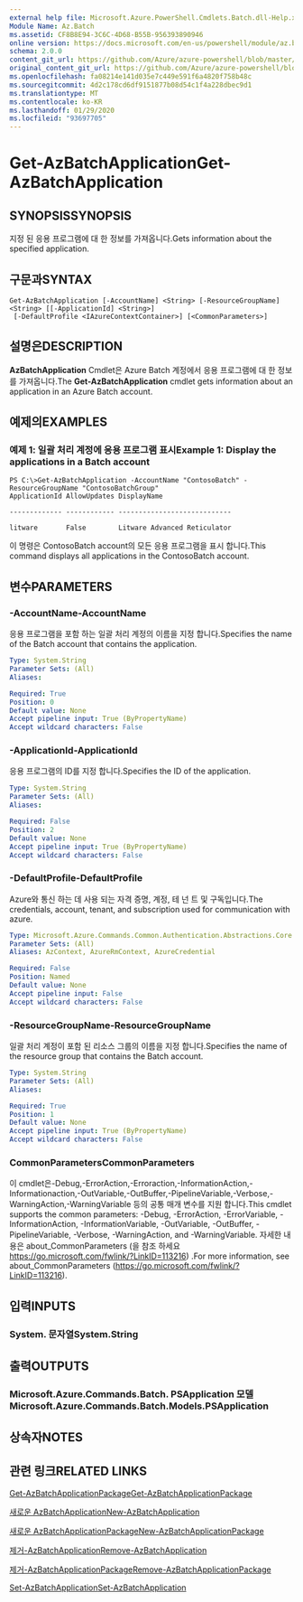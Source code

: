 ```yaml
---
external help file: Microsoft.Azure.PowerShell.Cmdlets.Batch.dll-Help.xml
Module Name: Az.Batch
ms.assetid: CF8B8E94-3C6C-4D68-B55B-956393890946
online version: https://docs.microsoft.com/en-us/powershell/module/az.batch/get-azbatchapplication
schema: 2.0.0
content_git_url: https://github.com/Azure/azure-powershell/blob/master/src/Batch/Batch/help/Get-AzBatchApplication.md
original_content_git_url: https://github.com/Azure/azure-powershell/blob/master/src/Batch/Batch/help/Get-AzBatchApplication.md
ms.openlocfilehash: fa08214e141d035e7c449e591f6a4820f758b48c
ms.sourcegitcommit: 4d2c178cd6df9151877b08d54c1f4a228dbec9d1
ms.translationtype: MT
ms.contentlocale: ko-KR
ms.lasthandoff: 01/29/2020
ms.locfileid: "93697705"
---
```

# <span data-ttu-id="309bb-101">Get-AzBatchApplication</span><span class="sxs-lookup"><span data-stu-id="309bb-101">Get-AzBatchApplication</span></span>

## <span data-ttu-id="309bb-102">SYNOPSIS</span><span class="sxs-lookup"><span data-stu-id="309bb-102">SYNOPSIS</span></span>
<span data-ttu-id="309bb-103">지정 된 응용 프로그램에 대 한 정보를 가져옵니다.</span><span class="sxs-lookup"><span data-stu-id="309bb-103">Gets information about the specified application.</span></span>

## <span data-ttu-id="309bb-104">구문과</span><span class="sxs-lookup"><span data-stu-id="309bb-104">SYNTAX</span></span>

```
Get-AzBatchApplication [-AccountName] <String> [-ResourceGroupName] <String> [[-ApplicationId] <String>]
 [-DefaultProfile <IAzureContextContainer>] [<CommonParameters>]
```

## <span data-ttu-id="309bb-105">설명은</span><span class="sxs-lookup"><span data-stu-id="309bb-105">DESCRIPTION</span></span>
<span data-ttu-id="309bb-106">**AzBatchApplication** Cmdlet은 Azure Batch 계정에서 응용 프로그램에 대 한 정보를 가져옵니다.</span><span class="sxs-lookup"><span data-stu-id="309bb-106">The **Get-AzBatchApplication** cmdlet gets information about an application in an Azure Batch account.</span></span>

## <span data-ttu-id="309bb-107">예제의</span><span class="sxs-lookup"><span data-stu-id="309bb-107">EXAMPLES</span></span>

### <span data-ttu-id="309bb-108">예제 1: 일괄 처리 계정에 응용 프로그램 표시</span><span class="sxs-lookup"><span data-stu-id="309bb-108">Example 1: Display the applications in a Batch account</span></span>
```
PS C:\>Get-AzBatchApplication -AccountName "ContosoBatch" -ResourceGroupName "ContosoBatchGroup"
ApplicationId AllowUpdates DisplayName

------------- ------------ ----------------------------

litware       False        Litware Advanced Reticulator
```

<span data-ttu-id="309bb-109">이 명령은 ContosoBatch account의 모든 응용 프로그램을 표시 합니다.</span><span class="sxs-lookup"><span data-stu-id="309bb-109">This command displays all applications in the ContosoBatch account.</span></span>

## <span data-ttu-id="309bb-110">변수</span><span class="sxs-lookup"><span data-stu-id="309bb-110">PARAMETERS</span></span>

### <span data-ttu-id="309bb-111">-AccountName</span><span class="sxs-lookup"><span data-stu-id="309bb-111">-AccountName</span></span>
<span data-ttu-id="309bb-112">응용 프로그램을 포함 하는 일괄 처리 계정의 이름을 지정 합니다.</span><span class="sxs-lookup"><span data-stu-id="309bb-112">Specifies the name of the Batch account that contains the application.</span></span>

```yaml
Type: System.String
Parameter Sets: (All)
Aliases:

Required: True
Position: 0
Default value: None
Accept pipeline input: True (ByPropertyName)
Accept wildcard characters: False
```

### <span data-ttu-id="309bb-113">-ApplicationId</span><span class="sxs-lookup"><span data-stu-id="309bb-113">-ApplicationId</span></span>
<span data-ttu-id="309bb-114">응용 프로그램의 ID를 지정 합니다.</span><span class="sxs-lookup"><span data-stu-id="309bb-114">Specifies the ID of the application.</span></span>

```yaml
Type: System.String
Parameter Sets: (All)
Aliases:

Required: False
Position: 2
Default value: None
Accept pipeline input: True (ByPropertyName)
Accept wildcard characters: False
```

### <span data-ttu-id="309bb-115">-DefaultProfile</span><span class="sxs-lookup"><span data-stu-id="309bb-115">-DefaultProfile</span></span>
<span data-ttu-id="309bb-116">Azure와 통신 하는 데 사용 되는 자격 증명, 계정, 테 넌 트 및 구독입니다.</span><span class="sxs-lookup"><span data-stu-id="309bb-116">The credentials, account, tenant, and subscription used for communication with azure.</span></span>

```yaml
Type: Microsoft.Azure.Commands.Common.Authentication.Abstractions.Core.IAzureContextContainer
Parameter Sets: (All)
Aliases: AzContext, AzureRmContext, AzureCredential

Required: False
Position: Named
Default value: None
Accept pipeline input: False
Accept wildcard characters: False
```

### <span data-ttu-id="309bb-117">-ResourceGroupName</span><span class="sxs-lookup"><span data-stu-id="309bb-117">-ResourceGroupName</span></span>
<span data-ttu-id="309bb-118">일괄 처리 계정이 포함 된 리소스 그룹의 이름을 지정 합니다.</span><span class="sxs-lookup"><span data-stu-id="309bb-118">Specifies the name of the resource group that contains the Batch account.</span></span>

```yaml
Type: System.String
Parameter Sets: (All)
Aliases:

Required: True
Position: 1
Default value: None
Accept pipeline input: True (ByPropertyName)
Accept wildcard characters: False
```

### <span data-ttu-id="309bb-119">CommonParameters</span><span class="sxs-lookup"><span data-stu-id="309bb-119">CommonParameters</span></span>
<span data-ttu-id="309bb-120">이 cmdlet은-Debug,-ErrorAction,-Erroraction,-InformationAction,-Informationaction,-OutVariable,-OutBuffer,-PipelineVariable,-Verbose,-WarningAction,-WarningVariable 등의 공통 매개 변수를 지원 합니다.</span><span class="sxs-lookup"><span data-stu-id="309bb-120">This cmdlet supports the common parameters: -Debug, -ErrorAction, -ErrorVariable, -InformationAction, -InformationVariable, -OutVariable, -OutBuffer, -PipelineVariable, -Verbose, -WarningAction, and -WarningVariable.</span></span> <span data-ttu-id="309bb-121">자세한 내용은 about_CommonParameters (을 참조 하세요 https://go.microsoft.com/fwlink/?LinkID=113216) .</span><span class="sxs-lookup"><span data-stu-id="309bb-121">For more information, see about_CommonParameters (https://go.microsoft.com/fwlink/?LinkID=113216).</span></span>

## <span data-ttu-id="309bb-122">입력</span><span class="sxs-lookup"><span data-stu-id="309bb-122">INPUTS</span></span>

### <span data-ttu-id="309bb-123">System. 문자열</span><span class="sxs-lookup"><span data-stu-id="309bb-123">System.String</span></span>

## <span data-ttu-id="309bb-124">출력</span><span class="sxs-lookup"><span data-stu-id="309bb-124">OUTPUTS</span></span>

### <span data-ttu-id="309bb-125">Microsoft.Azure.Commands.Batch. PSApplication 모델</span><span class="sxs-lookup"><span data-stu-id="309bb-125">Microsoft.Azure.Commands.Batch.Models.PSApplication</span></span>

## <span data-ttu-id="309bb-126">상속자</span><span class="sxs-lookup"><span data-stu-id="309bb-126">NOTES</span></span>

## <span data-ttu-id="309bb-127">관련 링크</span><span class="sxs-lookup"><span data-stu-id="309bb-127">RELATED LINKS</span></span>

[<span data-ttu-id="309bb-128">Get-AzBatchApplicationPackage</span><span class="sxs-lookup"><span data-stu-id="309bb-128">Get-AzBatchApplicationPackage</span></span>](./Get-AzBatchApplicationPackage.md)

[<span data-ttu-id="309bb-129">새로운 AzBatchApplication</span><span class="sxs-lookup"><span data-stu-id="309bb-129">New-AzBatchApplication</span></span>](./New-AzBatchApplication.md)

[<span data-ttu-id="309bb-130">새로운 AzBatchApplicationPackage</span><span class="sxs-lookup"><span data-stu-id="309bb-130">New-AzBatchApplicationPackage</span></span>](./New-AzBatchApplicationPackage.md)

[<span data-ttu-id="309bb-131">제거-AzBatchApplication</span><span class="sxs-lookup"><span data-stu-id="309bb-131">Remove-AzBatchApplication</span></span>](./Remove-AzBatchApplication.md)

[<span data-ttu-id="309bb-132">제거-AzBatchApplicationPackage</span><span class="sxs-lookup"><span data-stu-id="309bb-132">Remove-AzBatchApplicationPackage</span></span>](./Remove-AzBatchApplicationPackage.md)

[<span data-ttu-id="309bb-133">Set-AzBatchApplication</span><span class="sxs-lookup"><span data-stu-id="309bb-133">Set-AzBatchApplication</span></span>](./Set-AzBatchApplication.md)


